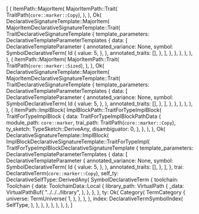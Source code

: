 [
    (
        ItemPath::MajorItem(
            MajorItemPath::Trait(
                TraitPath(`core::marker::Copy`),
            ),
        ),
        Ok(
            DeclarativeSignatureTemplate::MajorItem(
                MajorItemDeclarativeSignatureTemplate::Trait(
                    TraitDeclarativeSignatureTemplate {
                        template_parameters: DeclarativeTemplateParameterTemplates {
                            data: [
                                DeclarativeTemplateParameter {
                                    annotated_variance: None,
                                    symbol: SymbolDeclarativeTerm(
                                        Id {
                                            value: 5,
                                        },
                                    ),
                                    annotated_traits: [],
                                },
                            ],
                        },
                    },
                ),
            ),
        ),
    ),
    (
        ItemPath::MajorItem(
            MajorItemPath::Trait(
                TraitPath(`core::marker::Sized`),
            ),
        ),
        Ok(
            DeclarativeSignatureTemplate::MajorItem(
                MajorItemDeclarativeSignatureTemplate::Trait(
                    TraitDeclarativeSignatureTemplate {
                        template_parameters: DeclarativeTemplateParameterTemplates {
                            data: [
                                DeclarativeTemplateParameter {
                                    annotated_variance: None,
                                    symbol: SymbolDeclarativeTerm(
                                        Id {
                                            value: 5,
                                        },
                                    ),
                                    annotated_traits: [],
                                },
                            ],
                        },
                    },
                ),
            ),
        ),
    ),
    (
        ItemPath::ImplBlock(
            ImplBlockPath::TraitForTypeImplBlock(
                TraitForTypeImplBlock {
                    data: TraitForTypeImplBlockPathData {
                        module_path: `core::marker`,
                        trai_path: TraitPath(`core::marker::Copy`),
                        ty_sketch: TypeSketch::DeriveAny,
                        disambiguator: 0,
                    },
                },
            ),
        ),
        Ok(
            DeclarativeSignatureTemplate::ImplBlock(
                ImplBlockDeclarativeSignatureTemplate::TraitForTypeImpl(
                    TraitForTypeImplBlockDeclarativeSignatureTemplate {
                        template_parameters: DeclarativeTemplateParameterTemplates {
                            data: [
                                DeclarativeTemplateParameter {
                                    annotated_variance: None,
                                    symbol: SymbolDeclarativeTerm(
                                        Id {
                                            value: 5,
                                        },
                                    ),
                                    annotated_traits: [],
                                },
                            ],
                        },
                        trai: DeclarativeTerm(`core::marker::Copy`),
                        self_ty: DeclarativeSelfType::DerivedAny(
                            SymbolDeclarativeTerm {
                                toolchain: Toolchain {
                                    data: ToolchainData::Local {
                                        library_path: VirtualPath {
                                            _data: VirtualPathBuf(
                                                "../../../library",
                                            ),
                                        },
                                    },
                                },
                                ty: Ok(
                                    Category(
                                        TermCategory {
                                            universe: TermUniverse(
                                                1,
                                            ),
                                        },
                                    ),
                                ),
                                index: DeclarativeTermSymbolIndex(
                                    SelfType,
                                ),
                            },
                        ),
                    },
                ),
            ),
        ),
    ),
]